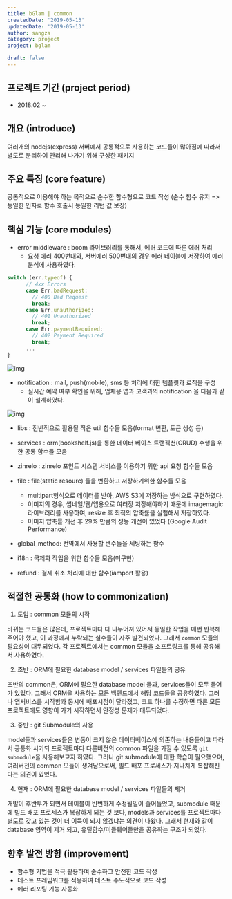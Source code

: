 ```yaml
---
title: bGlam | common
createdDate: '2019-05-13'
updatedDate: '2019-05-13'
author: sangza
category: project
project: bglam

draft: false
---
```


## 프로젝트 기간 (project period)

- 2018.02 ~

## 개요 (introduce)

여러개의 nodejs(express) 서버에서 공통적으로 사용하는 코드들이 많아짐에 따라서
별도로 분리하여 관리해 나가기 위해 구성한 패키지

## 주요 특징 (core feature)

공통적으로 이용해야 하는 목적으로 순수한 함수형으로 코드 작성
(순수 함수 유지 => 동일한 인자로 함수 호출시 동일한 리턴 값 보장)

## 핵심 기능 (core modules)

- error middleware : boom 라이브러리를 통해서, 에러 코드에 따른 에러 처리
  - 요청 에러 400번대와, 서버에러 500번대의 경우 에러 테이블에 저장하여 에러 분석에 사용하였다.

```javascript
switch (err.typeof) {
      // 4xx Errors
      case Err.badRequest:
        // 400 Bad Request
        break;
      case Err.unauthorized:
        // 401 Unauthorized
        break;
      case Err.paymentRequired:
        // 402 Payment Required
        break;
      ...
}
```

![img](https://i.postimg.cc/G2XkM1W0/image.png)

- notification : mail, push(mobile), sms 등 처리에 대한 템플릿과 로직을 구성
  - 실시간 예약 여부 확인을 위해, 업체용 앱과 고객과의 notification 을 다음과 같이 설계하였다.

![img](https://i.postimg.cc/L6xdFyPm/image.png)

- libs : 전반적으로 활용될 작은 util 함수들 모음(format 변환, 토큰 생성 등)
- services : orm(bookshelf.js)을 통한 데이터 베이스 트랜젝션(CRUD) 수행을 위한 공통 함수들 모음
- zinrelo : zinrelo 포인트 시스템 서비스를 이용하기 위한 api 요청 함수들 모음
- file : file(static resourc) 들을 변환하고 저장하기위한 함수들 모음

  - multipart형식으로 데이터를 받아, AWS S3에 저장하는 방식으로 구현하였다.
  - 이미지의 경우, 썸네일/웹/앱용으로 여러장 저장해야하기 때문에 imagemagic 라이브러리를 사용하여,
    resize 후 최적의 압축률을 실험해서 저장하였다.
  - 이미지 압축률 개선 후 29% 만큼의 성능 개선이 있었다 (Google Audit Performance)

- global_method: 전역에서 사용할 변수들을 세팅하는 함수
- i18n : 국제화 작업을 위한 함수들 모음(미구현)
- refund : 결제 취소 처리에 대한 함수(iamport 활용)

## 적절한 공통화 (how to commonization)

1. 도입 : common 모듈의 시작

바뀌는 코드들은 많은데, 프로젝트마다 다 나누어져 있어서 동일한 작업을 매번 반복해주어야 했고,
이 과정에서 누락되는 실수들이 자주 발견되었다. 그래서 `common` 모듈의 필요성이 대두되었다.
각 프로젝트에서는 common 모듈을 소프트링크를 통해 공유해서 사용하였다.

2. 초반 : ORM에 필요한 database model / services 파일들의 공유

초반의 common은, ORM에 필요한 database model 들과, services들이 모두 들어가 있었다.
그래서 ORM을 사용하는 모든 백엔드에서 해당 코드들을 공유하였다.
그러나 앱서비스를 시작함과 동시에 배포시점이 달라졌고, 코드 하나를 수정하면
다른 모든 프로젝트에도 영향이 가기 시작하면서 안정성 문제가 대두되었다.

3. 중반 : git Submodule의 사용

model들과 services들은 변동이 크지 않은 데이터베이스에 의존하는 내용들이고
따라서 공통화 시키되 프로젝트마다 다른버전의 common 파일을 가질 수 있도록
`git submodule`을 사용해보고자 하였다. 그러나 git submodule에 대한 학습이 필요했으며,
여러버전의 common 모듈이 생겨남으로써, 빌드 배포 프로세스가 지나치게 복잡해진다는 의견이 있었다.

4. 현재 : ORM에 필요한 database model / services 파일들의 제거

개발이 후반부가 되면서 테이블이 빈번하게 수정될일이 줄어들었고,
submodule 때문에 빌드 배포 프로세스가 복잡하게 되는 것 보다,
models과 services를 프로젝트마다 별도로 갖고 있는 것이 더 이득이 되지 않겠냐는 의견이 나왔다.
그래서 현재와 같이 database 영역이 제거 되고, 유틸함수/미들웨어들만을 공유하는 구조가 되었다.

## 향후 발전 방향 (improvement)

- 함수형 기법을 적극 활용하여 순수하고 안전한 코드 작성
- 테스트 프레임워크를 적용하여 테스트 주도적으로 코드 작성
- 에러 리포팅 기능 자동화
